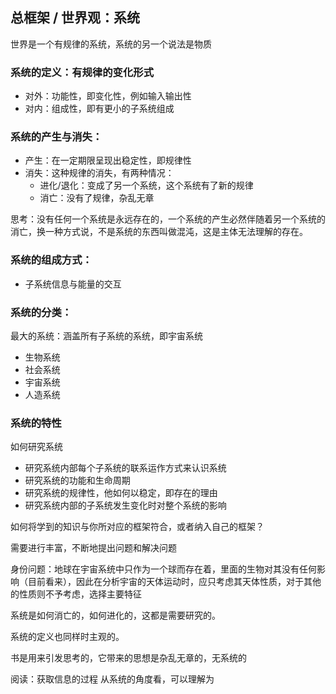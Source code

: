 ## 总框架 / 世界观：系统

世界是一个有规律的系统，系统的另一个说法是物质

### 系统的定义：有规律的变化形式

- 对外：功能性，即变化性，例如输入输出性
- 对内：组成性，即有更小的子系统组成

### 系统的产生与消失：

- 产生：在一定期限呈现出稳定性，即规律性
- 消失：这种规律的消失，有两种情况：
  - 进化/退化：变成了另一个系统，这个系统有了新的规律
  - 消亡：没有了规律，杂乱无章

思考：没有任何一个系统是永远存在的，一个系统的产生必然伴随着另一个系统的消亡，换一种方式说，不是系统的东西叫做混沌，这是主体无法理解的存在。

### 系统的组成方式：

- 子系统信息与能量的交互

### 系统的分类：

最大的系统：涵盖所有子系统的系统，即宇宙系统

- 生物系统
- 社会系统
- 宇宙系统
- 人造系统

### 系统的特性
如何研究系统
- 研究系统内部每个子系统的联系运作方式来认识系统
- 研究系统的功能和生命周期
- 研究系统的规律性，他如何以稳定，即存在的理由
- 研究系统内部的子系统发生变化时对整个系统的影响

如何将学到的知识与你所对应的框架符合，或者纳入自己的框架？

需要进行丰富，不断地提出问题和解决问题



身份问题：地球在宇宙系统中只作为一个球而存在着，里面的生物对其没有任何影响（目前看来），因此在分析宇宙的天体运动时，应只考虑其天体性质，对于其他的性质则不予考虑，选择主要特征

系统是如何消亡的，如何进化的，这都是需要研究的。

系统的定义也同样时主观的。

书是用来引发思考的，它带来的思想是杂乱无章的，无系统的

阅读：获取信息的过程
从系统的角度看，可以理解为



